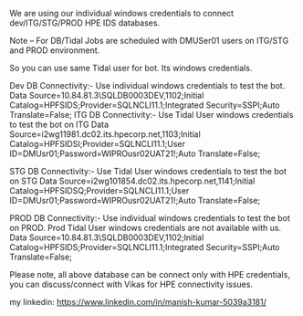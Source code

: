 

We are using our individual windows credentials to connect dev/ITG/STG/PROD HPE IDS databases. 

Note – For DB/Tidal Jobs are scheduled with DMUSer01 users on ITG/STG and PROD environment.

So you can use same Tidal user for bot. Its windows credentials.

Dev DB Connectivity:- Use individual windows credentials to test the bot.
Data Source=10.84.81.3\SQLDB0003DEV,1102;Initial Catalog=HPFSIDS;Provider=SQLNCLI11.1;Integrated Security=SSPI;Auto Translate=False;
ITG DB Connectivity:- Use Tidal User windows credentials  to test the bot on ITG
Data Source=i2wg11981.dc02.its.hpecorp.net,1103;Initial Catalog=HPFSIDSI;Provider=SQLNCLI11.1;User ID=DMUsr01;Password=WIPROusr02UAT21!;Auto Translate=False;

STG DB Connectivity:- Use Tidal User windows credentials to test the bot on STG
              Data Source=i2wg101854.dc02.its.hpecorp.net,1141;Initial Catalog=HPFSIDSQ;Provider=SQLNCLI11.1;User ID=DMUsr01;Password=WIPROusr02UAT21!;Auto Translate=False;

PROD DB Connectivity:- Use individual windows credentials to test the bot on PROD. Prod Tidal User windows credentials  are not available with us. 
              Data Source=10.84.81.3\SQLDB0003DEV,1102;Initial Catalog=HPFSIDS;Provider=SQLNCLI11.1;Integrated Security=SSPI;Auto Translate=False;

Please note, all above database can be connect only with HPE credentials, you can discuss/connect with Vikas for HPE connectivity issues.

my linkedin: https://www.linkedin.com/in/manish-kumar-5039a3181/
